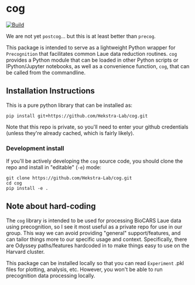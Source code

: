 # cog
[![Build](https://github.com/Hekstra-Lab/cog/actions/workflows/build.yml/badge.svg)](https://github.com/Hekstra-Lab/cog/actions/workflows/build.yml)  

We are not yet `postcog`... but this is at least better than `precog`.

This package is intended to serve as a lightweight Python wrapper for
`Precognition` that facilitates common Laue data reduction routines. `cog`
provides a Python module that can be loaded in other Python scripts or IPython/Jupyter
notebooks, as well as a convenience function, `cog`, that can be called from the
commandline.

## Installation Instructions

This is a pure python library that can be installed as:

```shell
pip install git+https://github.com/Hekstra-Lab/cog.git
```

Note that this repo is private, so you'll need to enter your github credentials (unless they're already cached, which is fairly likely).

### Development install
If you'll be actively developing the `cog` source code, you should clone the repo and install in "editable" (`-e`) mode:
```shell
git clone https://github.com/Hekstra-Lab/cog.git
cd cog
pip install -e .
```

## Note about hard-coding
The `cog` library is intended to be used for processing BioCARS Laue data using
precognition, so I see it most useful as a private repo for use in our group. This
way we can avoid providing "general" support/features, and can tailor things more
to our specific usage and context. Specifically, there are Odyssey paths/features
hardcoded in to make things easy to use on the Harvard cluster. 

This package can be installed locally so that you can read `Experiment` .pkl files
for plotting, analysis, etc. However, you won't be able to run precognition data
processing locally.
